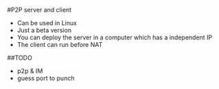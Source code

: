 #P2P server and client

* Can be used in Linux
* Just a beta version
* You can deploy the server in a computer which has a independent IP
* The client can run before NAT	

##TODO
* p2p & IM
* guess port to punch
